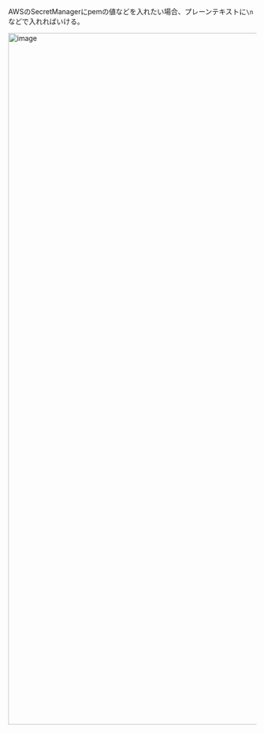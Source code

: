 AWSのSecretManagerにpemの値などを入れたい場合、プレーンテキストに`\n`などで入れればいける。

<img width="1401" alt="image" src="https://github.com/aiandrox/TIL/assets/44717752/0896758f-f550-4939-a0e1-f44329b46127">
